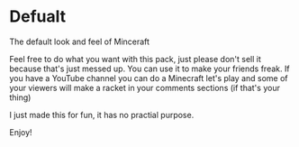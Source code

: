 # Defualt
The default look and feel of Minceraft

Feel free to do what you want with this pack, just please don't sell it because that's just messed up. 
You can use it to make your friends freak.
If you have a YouTube channel you can do a Minecraft let's play and some of your viewers will make a racket in your comments sections (if that's your thing)

I just made this for fun, it has no practial purpose. 

Enjoy!
